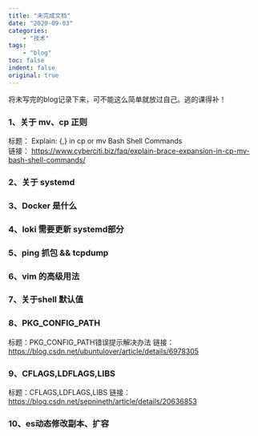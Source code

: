 ```yaml
---
title: "未完成文档"
date: "2020-09-03"
categories:
    - "技术"
tags:
    - "blog"
toc: false
indent: false
original: true
---
```


将未写完的blog记录下来，可不能这么简单就放过自己。逃的课得补！

### 1、关于 mv、cp 正则

标题：   Explain: {,} in cp or mv Bash Shell Commands  
链接：   <https://www.cyberciti.biz/faq/explain-brace-expansion-in-cp-mv-bash-shell-commands/>

### 2、关于 systemd

### 3、Docker 是什么

### 4、loki 需要更新 systemd部分

### 5、ping 抓包 && tcpdump

### 6、vim 的高级用法

### 7、关于shell 默认值

### 8、PKG_CONFIG_PATH

标题：PKG_CONFIG_PATH错误提示解决办法
链接：<https://blog.csdn.net/ubuntulover/article/details/6978305>

### 9、CFLAGS,LDFLAGS,LIBS

标题：CFLAGS,LDFLAGS,LIBS
链接：<https://blog.csdn.net/sepnineth/article/details/20636853>

### 10、es动态修改副本、扩容
